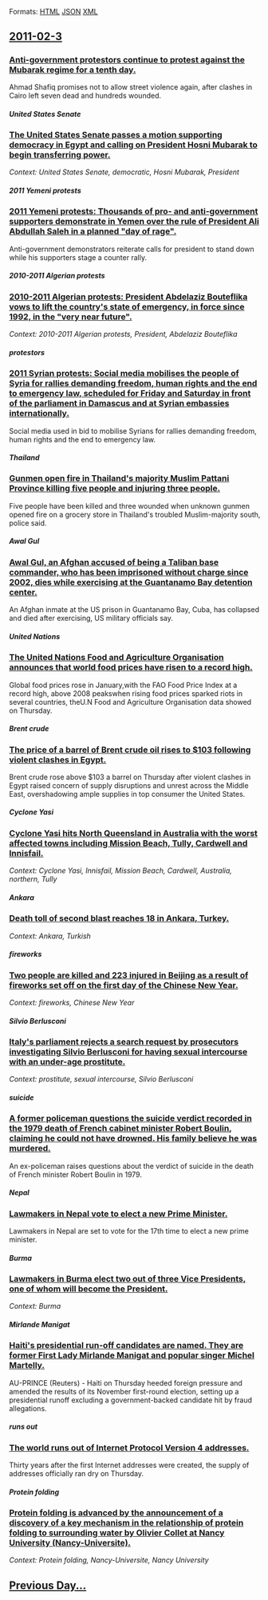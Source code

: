 
Formats: [HTML](2011/02/3/index.html)  [JSON](2011/02/3/index.json)  [XML](2011/02/3/index.xml)  

## [2011-02-3](/news/2011/02/3/index.md)

##### 
### [Anti-government protestors continue to protest against the Mubarak regime for a tenth day. ](/news/2011/02/3/anti-government-protestors-continue-to-protest-against-the-mubarak-regime-for-a-tenth-day.md)
Ahmad Shafiq promises not to allow street violence again, after clashes in Cairo left seven dead and hundreds wounded.

##### United States Senate
### [The United States Senate passes a motion supporting democracy in Egypt and calling on President Hosni Mubarak to begin transferring power. ](/news/2011/02/3/the-united-states-senate-passes-a-motion-supporting-democracy-in-egypt-and-calling-on-president-hosni-mubarak-to-begin-transferring-power.md)
_Context: United States Senate, democratic, Hosni Mubarak, President_

##### 2011 Yemeni protests
### [2011 Yemeni protests: Thousands of pro- and anti-government supporters demonstrate in Yemen over the rule of President Ali Abdullah Saleh in a planned "day of rage". ](/news/2011/02/3/2011-yemeni-protests-thousands-of-pro-and-anti-government-supporters-demonstrate-in-yemen-over-the-rule-of-president-ali-abdullah-saleh-in.md)
Anti-government demonstrators reiterate calls for president to stand down while his supporters stage a counter rally.

##### 2010-2011 Algerian protests
### [2010-2011 Algerian protests: President Abdelaziz Bouteflika vows to lift the country's state of emergency, in force since 1992, in the "very near future". ](/news/2011/02/3/2010a2011-algerian-protests-president-abdelaziz-bouteflika-vows-to-lift-the-country-s-state-of-emergency-in-force-since-1992-in-the-ve.md)
_Context: 2010-2011 Algerian protests, President, Abdelaziz Bouteflika_

##### protestors
### [2011 Syrian protests: Social media mobilises the people of Syria for rallies demanding freedom, human rights and the end to emergency law, scheduled for Friday and Saturday in front of the parliament in Damascus and at Syrian embassies internationally. ](/news/2011/02/3/2011-syrian-protests-social-media-mobilises-the-people-of-syria-for-rallies-demanding-freedom-human-rights-and-the-end-to-emergency-law-s.md)
Social media used in bid to mobilise Syrians for rallies demanding freedom, human rights and the end to emergency law.

##### Thailand
### [Gunmen open fire in Thailand's majority Muslim Pattani Province killing five people and injuring three people. ](/news/2011/02/3/gunmen-open-fire-in-thailand-s-majority-muslim-pattani-province-killing-five-people-and-injuring-three-people.md)
Five people have been killed and three wounded when unknown gunmen opened fire on a grocery store in Thailand&#039;s troubled Muslim-majority south, police said.

##### Awal Gul
### [Awal Gul, an Afghan accused of being a Taliban base commander, who has been imprisoned without charge since 2002, dies while exercising at the Guantanamo Bay detention center. ](/news/2011/02/3/awal-gul-an-afghan-accused-of-being-a-taliban-base-commander-who-has-been-imprisoned-without-charge-since-2002-dies-while-exercising-at-t.md)
An Afghan inmate at the US prison in Guantanamo Bay, Cuba, has collapsed and died after exercising, US military officials say.

##### United Nations
### [The United Nations Food and Agriculture Organisation announces that world food prices have risen to a record high. ](/news/2011/02/3/the-united-nations-food-and-agriculture-organisation-announces-that-world-food-prices-have-risen-to-a-record-high.md)
Global food prices rose in January,with the FAO Food Price Index at a record high, above 2008 peakswhen rising food prices sparked riots in several countries, theU.N Food and Agriculture Organisation data showed on Thursday.

##### Brent crude
### [The price of a barrel of Brent crude oil rises to $103 following violent clashes in Egypt. ](/news/2011/02/3/the-price-of-a-barrel-of-brent-crude-oil-rises-to-103-following-violent-clashes-in-egypt.md)
Brent crude rose above $103 a barrel on Thursday after violent clashes in Egypt raised concern of supply disruptions and unrest across the Middle East, overshadowing ample supplies in top consumer the United States.

##### Cyclone Yasi
### [Cyclone Yasi hits North Queensland in Australia with the worst affected towns including Mission Beach, Tully, Cardwell and Innisfail. ](/news/2011/02/3/cyclone-yasi-hits-north-queensland-in-australia-with-the-worst-affected-towns-including-mission-beach-tully-cardwell-and-innisfail.md)
_Context: Cyclone Yasi, Innisfail, Mission Beach, Cardwell, Australia, northern, Tully_

##### Ankara
### [Death toll of second blast reaches 18 in Ankara, Turkey. ](/news/2011/02/3/death-toll-of-second-blast-reaches-18-in-ankara-turkey.md)
_Context: Ankara, Turkish_

##### fireworks
### [Two people are killed and 223 injured in Beijing as a result of fireworks set off on the first day of the Chinese New Year. ](/news/2011/02/3/two-people-are-killed-and-223-injured-in-beijing-as-a-result-of-fireworks-set-off-on-the-first-day-of-the-chinese-new-year.md)
_Context: fireworks, Chinese New Year_

##### Silvio Berlusconi
### [Italy's parliament rejects a search request by prosecutors investigating Silvio Berlusconi for having sexual intercourse with an under-age prostitute. ](/news/2011/02/3/italy-s-parliament-rejects-a-search-request-by-prosecutors-investigating-silvio-berlusconi-for-having-sexual-intercourse-with-an-under-age-p.md)
_Context: prostitute, sexual intercourse, Silvio Berlusconi_

##### suicide
### [A former policeman questions the suicide verdict recorded in the 1979 death of French cabinet minister Robert Boulin, claiming he could not have drowned. His family believe he was murdered. ](/news/2011/02/3/a-former-policeman-questions-the-suicide-verdict-recorded-in-the-1979-death-of-french-cabinet-minister-robert-boulin-claiming-he-could-not.md)
An ex-policeman raises questions about the verdict of suicide in the death of French minister Robert Boulin in 1979.

##### Nepal
### [Lawmakers in Nepal vote to elect a new Prime Minister. ](/news/2011/02/3/lawmakers-in-nepal-vote-to-elect-a-new-prime-minister.md)
Lawmakers in Nepal are set to vote for the 17th time to elect a new prime minister.

##### Burma
### [Lawmakers in Burma elect two out of three Vice Presidents, one of whom will become the President. ](/news/2011/02/3/lawmakers-in-burma-elect-two-out-of-three-vice-presidents-one-of-whom-will-become-the-president.md)
_Context: Burma_

##### Mirlande Manigat
### [Haiti's presidential run-off candidates are named. They are former First Lady Mirlande Manigat and popular singer Michel Martelly. ](/news/2011/02/3/haiti-s-presidential-run-off-candidates-are-named-they-are-former-first-lady-mirlande-manigat-and-popular-singer-michel-martelly.md)
AU-PRINCE (Reuters) - Haiti on Thursday heeded foreign pressure and amended the results of its November first-round election, setting up a presidential runoff excluding a government-backed candidate hit by fraud allegations.

##### runs out
### [The world runs out of Internet Protocol Version 4 addresses. ](/news/2011/02/3/the-world-runs-out-of-internet-protocol-version-4-addresses.md)
Thirty years after the first Internet addresses were created, the supply of addresses officially ran dry on Thursday.

##### Protein folding
### [Protein folding is advanced by the announcement of a discovery of a key mechanism in the relationship of protein folding to surrounding water by Olivier Collet at Nancy University (Nancy-Universite). ](/news/2011/02/3/protein-folding-is-advanced-by-the-announcement-of-a-discovery-of-a-key-mechanism-in-the-relationship-of-protein-folding-to-surrounding-wate.md)
_Context: Protein folding, Nancy-Universite, Nancy University_

## [Previous Day...](/news/2011/02/2/index.md)

